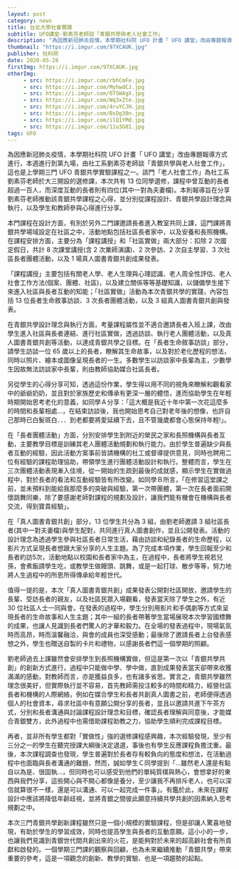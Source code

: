 ```yaml
---
layout: post
category: news
title: 台北大學社會實踐
subtitle: UFO講堂-劉素芬老師談「青銀共學與老人社會工作」
description: "為因應新冠肺炎疫情，本學期社科院 UFO 計畫「 UFO 講堂」改由專題報導方式進行，本週進行到第九場，由社工系劉素芬老師談「青銀共學與老人社會工作」，這也是上學期三門 UFO 青銀共學實驗課程之一。該門「老人社會工作」為社工系劉素芬老師於大三開設的選修課，本次共有 13 位同學選修，課程中曾互動的長者超過一百人，而深度互動的長者則有四位(其中一對為夫妻檔)。本則報導旨在分享劉素芬老師推動該青銀共學課程之心得，並分別從課程設計、青銀共學設計理念與執行，以及學生和教師參與心得進行分享。"
thumbnail: "https://i.imgur.com/97XCAUK.jpg"
publisher: 社科院
date: 2020-05-28
firstImg: https://i.imgur.com/97XCAUK.jpg
otherImg:
     - src: https://i.imgur.com/rbhCmFe.jpg
     - src: https://i.imgur.com/MyhwdCJ.jpg
     - src: https://i.imgur.com/07SWAgX.jpg
     - src: https://i.imgur.com/Wq3xZte.jpg
     - src: https://i.imgur.com/4ruYCJH.jpg
     - src: https://i.imgur.com/BsDg30n.jpg
     - src: https://i.imgur.com/ilQ1YMd.jpg
     - src: https://i.imgur.com/11o3G81.jpg
tags: UFO
---
```

為因應新冠肺炎疫情，本學期社科院 UFO 計畫「 UFO 講堂」改由專題報導方式進行，本週進行到第九場，由社工系劉素芬老師談「青銀共學與老人社會工作」，這也是上學期三門 UFO 青銀共學實驗課程之一。該門「老人社會工作」為社工系劉素芬老師於大三開設的選修課，本次共有 13 位同學選修，課程中曾互動的長者超過一百人，而深度互動的長者則有四位(其中一對為夫妻檔)。本則報導旨在分享劉素芬老師推動該青銀共學課程之心得，並分別從課程設計、青銀共學設計理念與執行，以及學生和教師參與心得進行分享。

本門課程在設計方面，有別於另外二門課邀請長者進入教室共同上課，這門課將青銀共學場域設定在社區之中，活動地點包括社區長者家中，以及安養和長照機構。在課程安排方面，主要分為「課程講授」和「社區實做」兩大部分：扣除 2 次國定假日，共計 8 次課堂講授(含 2 次業師演講)、2 次參訪、2 次自主學習、3 次社區長者團體活動，以及 1 場真人圖書青銀共創成果發表。

「課程講授」主要包括有關老人學、老人生理與心理認識、老人周全性評估、老人社會工作方法(個案、團體、社區)，以及建立關係等等基礎知識，以儲備學生接下來進入社區與長者互動的知能；「社區實做」活動為本次青銀共學的實踐，內容包括 13 位長者生命敘事訪談、3 次長者團體活動，以及 3 組真人圖書青銀共創與發表。

在青銀共學設計理念與執行方面，考量課程屬性並不適合邀請長者入班上課，改由學生進入社區與長者連結、進行社區實做，透過訪談、執行老人團體活動，以及真人圖書青銀共創等活動，以達成青銀共學之目標。在「長者生命敘事訪談」部分，請學生訪談一位 65 歲以上的長者，瞭解其生命故事，以及對於老化歷程的想法，同時以照片、繪本或圖像呈現長者的一生。多數學生以訪談家中長輩為主，少數學生因故無法訪談家中長輩，則由教師協助媒合社區長者。

另從學生的心得分享可知，透過這份作業，學生得以用不同的視角來瞭解和觀看家中的爺爺奶奶，並且對於家族歷史和傳承有更深一層的體悟，進而協助學生在年輕時期開始思考老化的意義，如同學Ａ分享：「這大概是我近十年中第一次花這麼多的時間和長輩相處…，在結束訪談後，我也開始思考自己對老年後的想像，也許自己那時已白髮斑白．．．到老都要將愛延續下去，且不管幾歲都會心態保持年輕!」。

在「長者團體活動」方面，分別安排學生到附近的榮民之家和長照機構與長者互動，主要教學目標是訓練其老人團體活動規劃和執行能力。由於學生普遍缺少與長者互動的經驗，因此活動方案事前皆請機構的社工或督導提供意見，同時也聘用二位有經驗的課程助理協助，帶領學生進行團體活動設計和執行。整體而言，學生在三次團體活動表現漸入佳境，從一開始的生疏到最後的成就感，顯示學生在實做過程中，對於長者的看法和互動經驗皆有所改變。如同學Ｂ所言，「在修習這堂課之前，並未預料到能給我那麼多的突破與經驗，第一次帶團體，第一次在長者面前開懷跳舞同樂，除了要感謝老師對課程的規劃及設計，讓我們能有機會在機構與長者交流，得到寶貴經驗」。

在「真人圖書青銀共創」部分，13 位學生共分為 3 組，由劉老師邀請 3 組社區長者(其中一對夫妻檔)與學生配對，共同進行真人圖書創作，並且公開發表。活動的設計理念為透過學生參與社區長者日常生活，藉由訪談和紀錄長者的生命歷程，以影片方式呈現長者想跟大家分享的人生主題。為了完成本項作業，學生回報至少和長者約訪5次，活動地點以校園和長者家中為主，在過程中，長者將學生視若兒孫，會煮飯請學生吃，或教學生做饅頭、跳舞，或是一起打球、散步等等，努力地將人生過程中的所思所得傳承給年輕世代。

值得一提的是，本次「真人圖書青銀共創」成果發表公開對社區開放，邀請學生的長輩、受訪長者的親友，以及社區民眾入場觀看，發表當天除了學生之外，有近 30 位社區人士一同與會。在發表的過程中，學生分別用影片和手偶劇等方式來呈現長者的生命故事和人生主題；其中一組的長者帶著學生當場展現本次學習國標舞的成果，也讓人見識到長者們驚人的才華和毅力。在全場的發表過程中，現場氣氛時而高昂，時而溫馨融洽，與會的成員也深受感動；最後除了邀請長者上台發表感想之外，學生也贈送自製的卡片和禮物，以感謝長者們這一個學期的照顧。

劉老師過去上課雖然會安排學生到長照機構實做，但這是第一次以「青銀共學共創」的創新方式進行，過程中只能做中學、學中做，直到成果發表當天卻帶來收獲滿滿的感動，對教師而言，亦是獲益良多，也有諸多省思。實言之，青銀共學雖然理念很美好，但實際執行並不容易，首先教師需投注較多的時間和精力，經營社區長者和機構的人際網絡，例如在媒合學生和長者共創真人圖書之前，老師便得透過個人的社會資本，尋求社區中有意願公開分享的長者，並且以邀請共進下午茶方式，分別和長者溝通與討論課程設計理念和目標，確認長者理解與同意後，才能媒合青銀雙方，此外過程中也需借助課程助教之力，協助學生順利完成課程目標。

再者，並非所有學生都對「實做性」強的選修課程感興趣，本次經驗發現，至少有三分之一的學生在聽完授課大綱後決定退選，事後也有學生反應課程負擔沈重。最後，本次課程調查也發現，學生普遍對於長者存有較負向的態度和想法，在活動過程中也面臨與長者溝通的難題，然而，誠如學生Ｃ同學提到「…雖然老人還是有點自以為是、很固執…，但同時也可以感受到他們的單純質樸與熱心，會想拿好的東西與我們分享，這些開心與不開心都像是養分，至少讓我不再排斥老人，也可以深信就算很不一樣，還是可以溝通、可以一起完成一件事」。有鑑於此，未來在課程設計中應該將降低年齡歧視，並將青銀之間彼此願意持續共學共創的因素納入思考規劃之中。

本次三門青銀共學創新課程雖然只是一個小規模的實驗課程，但是卻讓人驚喜地發現，有助於學生的學習成效，同時也提高學生與長者的互動意願。這小小的一步，也讓我們見識到青銀世代間共創出來的火花，是能夠對於未來的超高齡社會有所貢獻和啟發的。一個學期三門課的觀察與回顧，也為未來繼續推動「青銀共學」帶來重要的參考，這是一項觀念的創新、教學的實驗、也是一項趨勢的起點。
